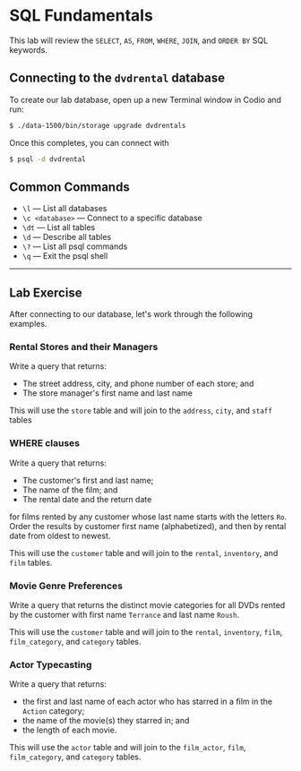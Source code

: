 # SQL Fundamentals

This lab will review the `SELECT`, `AS`, `FROM`, `WHERE`, `JOIN`, and `ORDER BY` SQL keywords.

## Connecting to the `dvdrental` database

To create our lab database, open up a new Terminal window in Codio and run:

```bash
$ ./data-1500/bin/storage upgrade dvdrentals
```

Once this completes, you can connect with

```bash
$ psql -d dvdrental
```

## Common Commands

  - `\l` — List all databases
  - `\c <database>` — Connect to a specific database
  - `\dt` — List all tables
  - `\d` — Describe all tables
  - `\?` — List all psql commands
  - `\q` — Exit the psql shell

------

## Lab Exercise

After connecting to our database, let's work through the following examples.

### Rental Stores and their Managers

Write a query that returns:

  - The street address, city, and phone number of each store; and
  - The store manager's first name and last name

This will use the `store` table and will join to the `address`, `city`, and `staff` tables


### WHERE clauses

Write a query that returns:

  - The customer's first and last name;
  - The name of the film; and
  - The rental date and the return date

for films rented by any customer whose last name starts with the letters `Ro`. Order the results by customer first name (alphabetized), and then by rental date from oldest to newest.

This will use the `customer` table and will join to the `rental`, `inventory`, and `film` tables.


### Movie Genre Preferences

Write a query that returns the distinct movie categories for all DVDs rented by the customer with first name `Terrance` and last name `Roush`.

This will use the `customer` table and will join to the `rental`, `inventory`, `film`, `film_category`, and `category` tables.


### Actor Typecasting

Write a query that returns:

  - the first and last name of each actor who has starred in a film in the `Action` category;
  - the name of the movie(s) they starred in; and
  - the length of each movie.

This will use the `actor` table and will join to the `film_actor`, `film`, `film_category`, and `category` tables.
